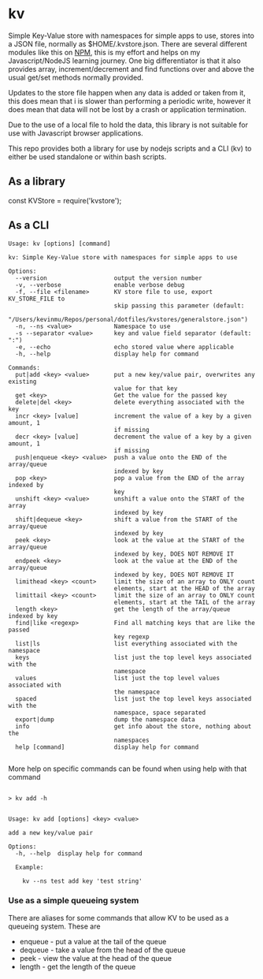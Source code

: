# kv

Simple Key-Value store with namespaces for simple apps to use, stores into a JSON file, normally as $HOME/.kvstore.json. There are several different modules like this on [NPM](https://www.npmjs.com/search?q=kvstore), this is my effort and helps on my Javascript/NodeJS learning journey. One big differentiator is that it also provides array, increment/decrement and find functions over and above the usual get/set methods normally provided.

Updates to the store file happen when any data is added or taken from it, this does mean that i is slower than performing a periodic write, however it does mean that data will not be lost by a crash or application termination.

Due to the use of a local file to hold the data, this library is not suitable for use with Javascript browser applications.

This repo provides both a library for use by nodejs scripts and a CLI (kv) to either be used standalone or within bash scripts.

## As a library


const KVStore = require('kvstore');


## As a CLI

```
Usage: kv [options] [command]

kv: Simple Key-Value store with namespaces for simple apps to use

Options:
  --version                   output the version number
  -v, --verbose               enable verbose debug
  -f, --file <filename>       KV store file to use, export KV_STORE_FILE to
                              skip passing this parameter (default:
                              "/Users/kevinmu/Repos/personal/dotfiles/kvstores/generalstore.json")
  -n, --ns <value>            Namespace to use
  -s --separator <value>      key and value field separator (default: ":")
  -e, --echo                  echo stored value where applicable
  -h, --help                  display help for command

Commands:
  put|add <key> <value>       put a new key/value pair, overwrites any existing
                              value for that key
  get <key>                   Get the value for the passed key
  delete|del <key>            delete everything associated with the key
  incr <key> [value]          increment the value of a key by a given amount, 1
                              if missing
  decr <key> [value]          decrement the value of a key by a given amount, 1
                              if missing
  push|enqueue <key> <value>  push a value onto the END of the array/queue
                              indexed by key
  pop <key>                   pop a value from the END of the array indexed by
                              key
  unshift <key> <value>       unshift a value onto the START of the array
                              indexed by key
  shift|dequeue <key>         shift a value from the START of the array/queue
                              indexed by key
  peek <key>                  look at the value at the START of the array/queue
                              indexed by key, DOES NOT REMOVE IT
  endpeek <key>               look at the value at the END of the array/queue
                              indexed by key, DOES NOT REMOVE IT
  limithead <key> <count>     limit the size of an array to ONLY count
                              elements, start at the HEAD of the array
  limittail <key> <count>     limit the size of an array to ONLY count
                              elements, start at the TAIL of the array
  length <key>                get the length of the array/queue indexed by key
  find|like <regexp>          Find all matching keys that are like the passed
                              key regexp
  list|ls                     list everything associated with the namespace
  keys                        list just the top level keys associated with the
                              namespace
  values                      list just the top level values associated with
                              the namespace
  spaced                      list just the top level keys associated with the
                              namespace, space separated
  export|dump                 dump the namespace data
  info                        get info about the store, nothing about the
                              namespaces
  help [command]              display help for command


```

More help on specific commands can be found when using help with that command

```

> kv add -h


Usage: kv add [options] <key> <value>

add a new key/value pair

Options:
  -h, --help  display help for command

  Example:

    kv --ns test add key 'test string'

```

### Use as a simple queueing system

There are aliases for some commands that allow KV to be used as a queueing system. These are

* enqueue - put a value at the tail of the queue
* dequeue - take a value from the head of the queue
* peek - view the value at the head of the queue
* length - get the length of the queue

